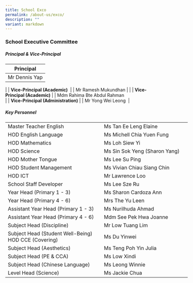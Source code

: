 ```yaml
---
title: School Exco
permalink: /about-us/exco/
description: ""
variant: markdown
---
```

### School Executive Committee

##### Principal &amp; Vice-Principal

| Principal |
| --- |
| Mr Dennis Yap |
|
| **Vice-Principal (Academic)**&nbsp; |
| Mr Ramesh Mukundhan |
|
| **Vice-Principal (Academic)** |
| Mdm Rahima Bte Abdul Rahman  
 |
| **Vice-Principal (Administration)** |
| Mr Yong Wei Leong&nbsp; |

##### Key Personnel
<table width="576" style="width:576px;" cellspacing="0" cellpadding="0" border="0">
	<colgroup>
		<col>
		<col>
	</colgroup>
	<tbody>
		<tr height="25">
			<td style="height:25px;width:305px;" height="25">Master Teacher English</td>
			<td style="width:271px;">Ms Tan Ee Leng Elaine</td>
		</tr>
		<tr height="25">
			<td style="height:25px;width:305px;" height="25">HOD English Language</td>
			<td style="width:271px;">Ms&nbsp;Michell Chia Yuen Fung</td>
		</tr>
		<tr height="25">
			<td style="height:25px;width:305px;" height="25">HOD Mathematics</td>
			<td style="width:271px;">Ms&nbsp;Loh Siew Yi</td>
		</tr>
		<tr height="25">
			<td style="height:25px;width:305px;" height="25">HOD Science</td>
			<td style="width:271px;">Ms&nbsp;Sin Sok Yeng (Sharon Yang)</td>
		</tr>
		<tr height="25">
			<td style="height:25px;width:305px;" height="25">HOD Mother Tongue</td>
			<td style="width:271px;">Ms&nbsp;Lee Su Ping</td>
		</tr>
		<tr height="25">
			<td style="height:25px;width:305px;" height="25">HOD Student Management</td>
			<td style="width:271px;">Ms&nbsp;Vivian Chiau Siang Chin</td>
		</tr>
		<tr height="25">
			<td style="height:25px;width:305px;" height="25">HOD ICT</td>
			<td style="width:271px;">Mr Lawrence Loo</td>
		</tr>
		<tr>
			<td style="height:25px;width:305px;" height="25">School Staff Developer&nbsp;</td>
			<td style="width:271px;">Ms&nbsp;Lee Sze Ru</td>
		</tr>
		<tr height="25">
			<td style="height:25px;width:305px;" height="25">Year Head (Primary 1 - 3)</td>
			<td style="width:271px;">Ms Sharon Cardoza Ann</td>
		</tr>
		<tr height="25">
			<td style="height:25px;width:305px;" height="25">Year Head (Primary 4 - 6)</td>
			<td style="width:271px;">Mrs&nbsp;The Yu Leen</td>
		</tr>
		<tr height="25">
			<td style="height:25px;width:305px;" height="25">Assistant Year Head (Primary 1 - 3)</td>
			<td style="width:271px;">Ms&nbsp;Nurilhuda Ahmad&nbsp;</td>
		</tr>
		<tr>
			<td style="height:25px;width:305px;" height="25">Assistant Year Head (Primary 4 - 6)</td>
			<td style="width:271px;">Mdm&nbsp;See Pek Hwa Joanne&nbsp;</td>
		</tr>
		<tr>
			<td style="height:25px;width:305px;" height="25">Subject Head (Discipline)&nbsp;</td>
			<td style="width:271px;">Mr Low Tuang Lim&nbsp;</td>
		</tr>
		<tr>
			<td style="height:25px;width:305px;" height="25">Subject Head (Student Well-Being)<br>
			HOD CCE (Covering)</td>
			<td style="width:271px;">Ms&nbsp;Du Yinwei</td>
		</tr>
		<tr height="25">
			<td style="height:25px;width:305px;" height="25">Subject Head (Aesthetics)&nbsp;</td>
			<td style="width:271px;">Ms&nbsp;Teng Poh Yin Julia&nbsp;</td>
		</tr>
		<tr height="25">
			<td style="height:25px;width:305px;" height="25">Subject Head (PE &amp; CCA)&nbsp;</td>
			<td style="width:271px;">Ms Low Xindi</td>
		</tr>
		<tr height="25">
			<td style="height:25px;width:305px;" height="25">Subject Head (Chinese Language)&nbsp;</td>
			<td style="width:271px;">Ms Leong Winnie</td>
		</tr>
				<tr height="25">
			<td style="height:25px;width:305px;" height="25">Level Head (Science)&nbsp;</td>
			<td style="width:271px;">Ms Jackie Chua</td>
		</tr>
	</tbody>
</table>